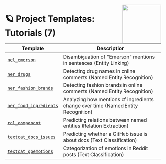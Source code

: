 <a href="https://explosion.ai"><img src="https://explosion.ai/assets/img/logo.svg" width="125" height="125" align="right" /></a>

# 🪐 Project Templates: Tutorials (7)

| Template                                       | Description                                                                       |
| ---------------------------------------------- | --------------------------------------------------------------------------------- |
| [`nel_emerson`](nel_emerson)                   | Disambiguation of "Emerson" mentions in sentences (Entity Linking)                |
| [`ner_drugs`](ner_drugs)                       | Detecting drug names in online comments (Named Entity Recognition)                |
| [`ner_fashion_brands`](ner_fashion_brands)     | Detecting fashion brands in online comments (Named Entity Recognition)            |
| [`ner_food_ingredients`](ner_food_ingredients) | Analyzing how mentions of ingredients change over time (Named Entity Recognition) |
| [`rel_component`](rel_component)               | Predicting relations between named entities (Relation Extraction)                 |
| [`textcat_docs_issues`](textcat_docs_issues)   | Predicting whether a GitHub issue is about docs (Text Classification)             |
| [`textcat_goemotions`](textcat_goemotions)     | Categorization of emotions in Reddit posts (Text Classification)                  |
